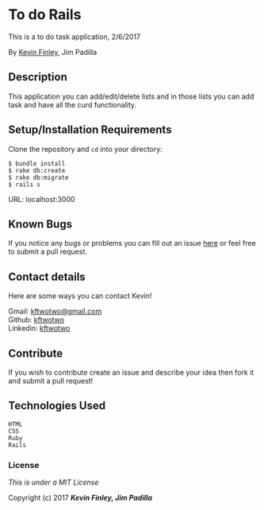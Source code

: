 # To do Rails

 This is a to do task application, 2/6/2017

 By [Kevin Finley](http://www.kfinley.com), Jim Padilla

## Description

This application you can add/edit/delete lists and in those lists you can add task and have all the curd functionality.

## Setup/Installation Requirements

Clone the repository and `cd` into your directory:
```
$ bundle install
$ rake db:create
$ rake db:migrate
$ rails s
```
URL: localhost:3000

## Known Bugs

If you notice any bugs or problems you can fill out an issue [here](http://www.github.com/kftwotwo/to_do-rails/issues) or feel free to submit a pull request.

## Contact details
Here are some ways you can contact Kevin!

  Gmail: kftwotwo@gmail.com  
  Github: [kftwotwo](https://www.github.com/kftwotwo)  
  Linkedin: [kftwotwo](https://www.linkedin.com/in/kftwotwo/)
## Contribute

If you wish to contribute create an issue and describe your idea then fork it and submit a pull request!

## Technologies Used
```
HTML
CSS
Ruby
Rails
```
### License

*This is under a MIT License*

Copyright (c) 2017 **_Kevin Finley, Jim Padilla_**
